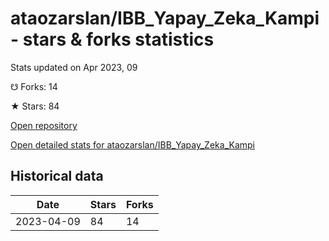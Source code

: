 # ataozarslan/IBB_Yapay_Zeka_Kampi - stars & forks statistics

Stats updated on Apr 2023, 09

☋ Forks: 14

★ Stars: 84

[Open repository](https://github.com/ataozarslan/IBB_Yapay_Zeka_Kampi)

[Open detailed stats for ataozarslan/IBB_Yapay_Zeka_Kampi](https://reviewgithub.com/rep/ataozarslan/IBB_Yapay_Zeka_Kampi)

## Historical data
| Date | Stars | Forks |
|------|-------|-------|
| 2023-04-09 | 84 | 14 | 

